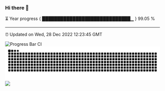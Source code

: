### Hi there 👋

⏳ Year progress { █████████████████████████████▁ } 99.05 %

---

⏰ Updated on Wed, 28 Dec 2022 12:23:45 GMT

![Progress Bar CI](https://github.com/liununu/liununu/workflows/Progress%20Bar%20CI/badge.svg)![](https://raw.githubusercontent.com/L1cardo/L1cardo/main/assets/github-contribution-grid-snake.svg)![](https://raw.githubusercontent.com/seesaws/seesaws/main/assets/github-contribution-grid-snake.svg)
